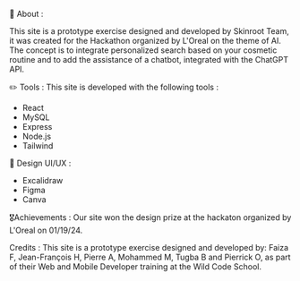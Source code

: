 📄 About :

This site is a prototype exercise designed and developed by Skinroot Team, it was created for the Hackathon organized by L'Oreal on the theme of AI.
The concept is to integrate personalized search based on your cosmetic routine and to add the assistance of a chatbot, integrated with the ChatGPT API.


✏️ Tools :
This site is developed with the following tools :
- React
- MySQL
- Express
- Node.js
- Tailwind

🧙‍ Design UI/UX :
- Excalidraw
- Figma
- Canva


🎖️Achievements :
Our site won the design prize at the hackaton organized by L'Oreal on 01/19/24.

Credits :
This site is a prototype exercise designed and developed by: Faiza F, Jean-François H, Pierre A, Mohammed M, Tugba B and Pierrick O, as part of their Web and Mobile Developer training at the Wild Code School.



